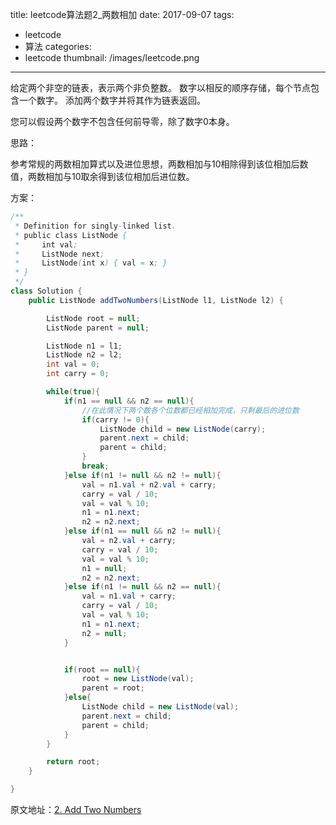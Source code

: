 title: leetcode算法题2_两数相加
date: 2017-09-07
tags:
 - leetcode
 - 算法
categories:
 - leetcode
thumbnail: /images/leetcode.png

---

给定两个非空的链表，表示两个非负整数。 数字以相反的顺序存储，每个节点包含一个数字。 添加两个数字并将其作为链表返回。

您可以假设两个数字不包含任何前导零，除了数字0本身。

<!-- more -->

思路：

参考常规的两数相加算式以及进位思想，两数相加与10相除得到该位相加后数值，两数相加与10取余得到该位相加后进位数。

方案：

```java
/**
 * Definition for singly-linked list.
 * public class ListNode {
 *     int val;
 *     ListNode next;
 *     ListNode(int x) { val = x; }
 * }
 */
class Solution {
    public ListNode addTwoNumbers(ListNode l1, ListNode l2) {

        ListNode root = null;
        ListNode parent = null;

        ListNode n1 = l1;
        ListNode n2 = l2;
        int val = 0;
        int carry = 0;

        while(true){
            if(n1 == null && n2 == null){
            	//在此情况下两个数各个位数都已经相加完成，只剩最后的进位数
                if(carry != 0){
                    ListNode child = new ListNode(carry);
                    parent.next = child;
                    parent = child;
                }
                break;
            }else if(n1 != null && n2 != null){
                val = n1.val + n2.val + carry;
                carry = val / 10;
                val = val % 10;
                n1 = n1.next;
                n2 = n2.next;
            }else if(n1 == null && n2 != null){
                val = n2.val + carry;
                carry = val / 10;
                val = val % 10;
                n1 = null;
                n2 = n2.next;
            }else if(n1 != null && n2 == null){
                val = n1.val + carry;
                carry = val / 10;
                val = val % 10;
                n1 = n1.next;
                n2 = null;
            }


            if(root == null){
                root = new ListNode(val);
                parent = root;
            }else{
                ListNode child = new ListNode(val);
                parent.next = child;
                parent = child;
            }
        }

        return root;
    }

}

```

原文地址：[2. Add Two Numbers](https://leetcode.com/problems/add-two-numbers/description/)

